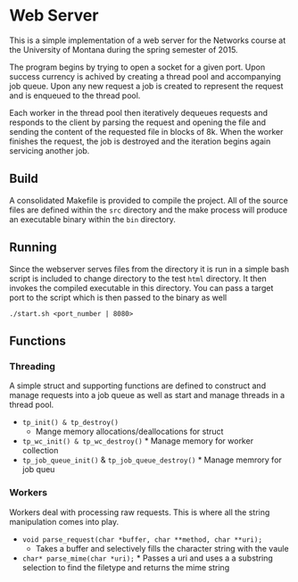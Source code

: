 # Web Server

This is a simple implementation of a web server for the Networks course at the
University of Montana during the spring semester of 2015. 

The program begins by trying to open a socket for a given port. Upon success
currency is achived by creating a thread pool and accompanying job queue. Upon
any new request a job is created to represent the request and is enqueued to the
thread pool.

Each worker in the thread pool then iteratively dequeues requests and responds
to the client by parsing the request and opening the file and sending the
content of the requested file in blocks of 8k. When the worker finishes the
request, the job is destroyed and the iteration begins again servicing another
job.

## Build

A consolidated Makefile is provided to compile the project. All of the source
files are defined within the `src` directory and the make process will produce
an executable binary within the `bin` directory.

## Running

Since the webserver serves files from the directory it is run in a simple bash
script is included to change directory to the test `html` directory. It then
invokes the compiled executable in this directory. You can pass a target port to
the script which is then passed to the binary as well

`./start.sh <port_number | 8080>`


## Functions

### Threading

A simple struct and supporting functions are defined to construct and manage
requests into a job queue as well as start and manage threads in a thread pool.

* `tp_init() & tp_destroy()` 
    * Mange memory allocations/deallocations for struct
* `tp_wc_init() & tp_wc_destroy()` 
		* Manage memory for worker collection
* `tp_job_queue_init()` & `tp_job_queue_destroy()` 
		* Manage memrory for job queu

### Workers

Workers deal with processing raw requests. This is where all the string
manipulation comes into play.

* `void parse_request(char *buffer, char **method, char **uri);`
    * Takes a buffer and selectively fills the character string with the vaule
* `char* parse_mime(char *uri);`
		* Passes a uri and uses a a substring selection to find the filetype and returns the mime string
